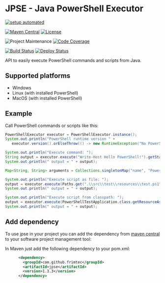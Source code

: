 # JPSE - Java PowerShell Executor
[![setup automated][codespaces-shield]][codespaces] 

[![Maven Central][maven-central-shield]][maven-central]
[![License][license-shield]][license]

![Project Maintenance][maintenance-shield]
[![Code Coverage][codecov-shield]][codecov]

[![Build Status][build-status-shield]][build-status]
[![Deploy Status][deploy-status-shield]][deploy-status]

API to easily execute PowerShell commands and scripts from Java.
 
## Supported platforms
* Windows
* Linux (with installed PowerShell)
* MacOS (with installed PowerShell)

## Example
Call PowerShell commands or scripts like this:
```java
PowerShellExecutor executor = PowerShellExecutor.instance();
System.out.println("PowerShell runtime version " +
   executor.version().orElseThrow(() -> new RuntimeException("No PowerShell runtime available")));

System.out.println("Execute command: ");
String output = executor.execute("Write-Host Hello PowerShell!").getStandardOutput();
System.out.println(" output = " + output);

Map<String, String> arguments = Collections.singletonMap("name", "PowerShell");

System.out.println("Execute script as file: ");
output = executor.execute(Paths.get(".\\src\\test\\resources\\test.ps1"), arguments).getStandardOutput();
System.out.println(" output = " + output);

System.out.println("Execute script from classpath: ");
output = executor.execute(PowerShellTestApplication.class.getResourceAsStream("/test.ps1"), arguments).getStandardOutput();
System.out.println(" output = " + output);
```

## Add dependency
To use jpse in your project you can add the dependency from [maven central][maven-central] to your software project management tool:

In Maven just add the following dependency to your pom.xml:
```xml
      <dependency>
        <groupId>com.github.frimtec</groupId>
        <artifactId>jpse</artifactId>
        <version>1.3.3</version>
      </dependency>
```

[codespaces-shield]: https://github.com/codespaces/badge.svg
[codespaces]: https://codespaces.new/frimtec/jpse
[maven-central-shield]: https://maven-badges.herokuapp.com/maven-central/com.github.frimtec/jpse/badge.svg
[maven-central]: https://maven-badges.herokuapp.com/maven-central/com.github.frimtec/jpse
[maintenance-shield]: https://img.shields.io/maintenance/yes/2025.svg
[license-shield]: https://img.shields.io/github/license/frimtec/jpse.svg
[license]: https://opensource.org/licenses/Apache-2.0
[codecov-shield]: https://codecov.io/gh/frimtec/jpse/branch/master/graph/badge.svg?token=WHFQYWA0EA
[codecov]: https://codecov.io/gh/frimtec/jpse
[build-status-shield]: https://github.com/frimtec/jpse/workflows/Build/badge.svg
[build-status]: https://github.com/frimtec/jpse/actions?query=workflow%3ABuild
[deploy-status-shield]: https://github.com/frimtec/jpse/workflows/Deploy%20release/badge.svg
[deploy-status]: https://github.com/frimtec/jpse/actions?query=workflow%3A%22Deploy+release%22
